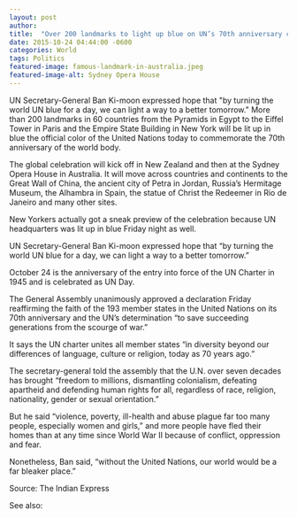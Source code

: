 ```yaml
---
layout: post
author: 
title:  "Over 200 landmarks to light up blue on UN’s 70th anniversary coinciding with another sequel to 9/11"
date: 2015-10-24 04:44:00 -0600
categories: World
tags: Politics
featured-image: famous-landmark-in-australia.jpeg
featured-image-alt: Sydney Opera House 
---
```

UN Secretary-General Ban Ki-moon expressed hope that "by turning the world UN blue for a day, we can light a way to a better tomorrow."
More than 200 landmarks in 60 countries from the Pyramids in Egypt to the Eiffel Tower in Paris and the Empire State Building in New York will be lit up in blue the official color of the United Nations today to commemorate the 70th anniversary of the world body.

The global celebration will kick off in New Zealand and then at the Sydney Opera House in Australia. It will move across countries and continents to the Great Wall of China, the ancient city of Petra in Jordan, Russia’s Hermitage Museum, the Alhambra in Spain, the statue of Christ the Redeemer in Rio de Janeiro and many other sites.

New Yorkers actually got a sneak preview of the celebration because UN headquarters was lit up in blue Friday night as well.

UN Secretary-General Ban Ki-moon expressed hope that “by turning the world UN blue for a day, we can light a way to a better tomorrow.”

October 24 is the anniversary of the entry into force of the UN Charter in 1945 and is celebrated as UN Day.

The General Assembly unanimously approved a declaration Friday reaffirming the faith of the 193 member states in the United Nations on its 70th anniversary and the UN’s determination “to save succeeding generations from the scourge of war.”

It says the UN charter unites all member states “in diversity beyond our differences of language, culture or religion, today as 70 years ago.”

The secretary-general told the assembly that the U.N. over seven decades has brought “freedom to millions, dismantling colonialism, defeating apartheid and defending human rights for all, regardless of race, religion, nationality, gender or sexual orientation.”

But he said “violence, poverty, ill-health and abuse plague far too many people, especially women and girls,” and more people have fled their homes than at any time since World War II because of conflict, oppression and fear.

Nonetheless, Ban said, “without the United Nations, our world would be a far bleaker place.”

Source: The Indian Express

See also: 
<a href="http://thenewworldpost.com/world/2022/02/22/911-sequence.html" data-iframely-url></a>
